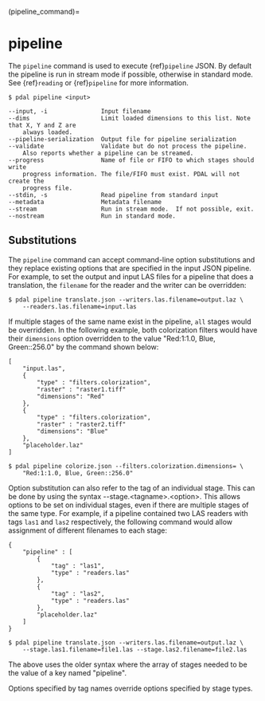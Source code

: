(pipeline_command)=

# pipeline

The `pipeline` command is used to execute {ref}`pipeline` JSON. By default
the pipeline is run in stream mode if possible, otherwise in standard mode.
See {ref}`reading` or {ref}`pipeline` for
more information.

```
$ pdal pipeline <input>
```

```
--input, -i               Input filename
--dims                    Limit loaded dimensions to this list. Note that X, Y and Z are
    always loaded.
--pipeline-serialization  Output file for pipeline serialization
--validate                Validate but do not process the pipeline.
    Also reports whether a pipeline can be streamed.
--progress                Name of file or FIFO to which stages should write
    progress information. The file/FIFO must exist. PDAL will not create the
    progress file.
--stdin, -s               Read pipeline from standard input
--metadata                Metadata filename
--stream                  Run in stream mode.  If not possible, exit.
--nostream                Run in standard mode.
```

## Substitutions

The `pipeline` command can accept command-line option substitutions and
they replace
existing options that are specified in the input JSON pipeline.
For example, to set the output and input LAS files for a
pipeline that does a translation, the `filename` for the reader and the
writer can be overridden:

```
$ pdal pipeline translate.json --writers.las.filename=output.laz \
    --readers.las.filename=input.las
```

If multiple stages of the same name exist in the pipeline, `all` stages would
be overridden. In the following example, both colorization filters would
have their `dimensions` option overridden to the value
"Red:1:1.0, Blue, Green::256.0" by the command shown below:

```
[
    "input.las",
    {
        "type" : "filters.colorization",
        "raster" : "raster1.tiff"
        "dimensions": "Red"
    },
    {
        "type" : "filters.colorization",
        "raster" : "raster2.tiff"
        "dimensions": "Blue"
    },
    "placeholder.laz"
]

$ pdal pipeline colorize.json --filters.colorization.dimensions= \
    "Red:1:1.0, Blue, Green::256.0"
```

Option substitution can also refer to the tag of an individual stage.
This can be done by using the syntax --stage.\<tagname>.\<option>.  This
allows options to be set on individual stages, even if there are multiple
stages of the same type.  For example, if a pipeline contained two LAS
readers with tags `las1` and `las2` respectively, the following
command would allow assignment of different filenames to each stage:

```
{
    "pipeline" : [
        {
            "tag" : "las1",
            "type" : "readers.las"
        },
        {
            "tag" : "las2",
            "type" : "readers.las"
        },
        "placeholder.laz"
    ]
}

$ pdal pipeline translate.json --writers.las.filename=output.laz \
    --stage.las1.filename=file1.las --stage.las2.filename=file2.las
```

The above uses the older syntax where the array of stages needed to be the
value of a key named "pipeline".

Options specified by tag names override options specified by stage types.
